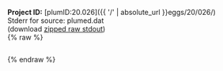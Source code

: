 **Project ID:** [plumID:20.026]({{ '/' | absolute_url }}eggs/20/026/)  
Stderr for source:  plumed.dat   
(download [zipped raw stdout](plumed.dat.plumed.stdout.txt.zip))  
{% raw %}
<pre>
</pre>
{% endraw %}
